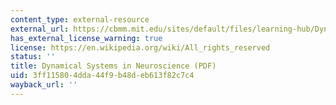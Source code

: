 ```yaml
---
content_type: external-resource
external_url: https://cbmm.mit.edu/sites/default/files/learning-hub/Dynamical_systems_in_neuroscience_%281%29.pdf
has_external_license_warning: true
license: https://en.wikipedia.org/wiki/All_rights_reserved
status: ''
title: Dynamical Systems in Neuroscience (PDF)
uid: 3ff11580-4dda-44f9-b48d-eb613f82c7c4
wayback_url: ''
---
```

